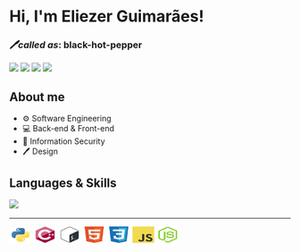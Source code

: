 <div>
  <h1 align="left">Hi, I'm Eliezer Guimarães! <br> </h1>
  <h3> <i>🖊️called as</i>: black-hot-pepper </h3>
  <div style="display: inline_block">
    <img src="https://img.shields.io/badge/Ubuntu-E95420?style=for-the-badge&logo=ubuntu&logoColor=white">
    <img src="https://img.shields.io/badge/Windows-0078D6?style=for-the-badge&logo=windows&logoColor=white">
    <img src="https://img.shields.io/badge/Kali_Linux-557C94?style=for-the-badge&logo=kali-linux&logoColor=white">
    <img src="https://img.shields.io/badge/Android-3DDC84?style=for-the-badge&logo=android&logoColor=white">
  </div>
</div>
    
<div>
  <h2>About me</h2>
  
  - ⚙️ Software Engineering
  - 💻 Back-end & Front-end
  - 🔐 Information Security
  - 🖊️ Design
  
</div>
<div style="display: inline_block">
  <h2>Languages & Skills</h2>
  <img width="530em" src="https://github-readme-stats.vercel.app/api/top-langs/?username=BlackHotPepper&layout=compact&theme=dark"/>
  <hr>
  
  <div style="display: inline_block">
    <img align="center" height="30" width="40" src="https://raw.githubusercontent.com/devicons/devicon/master/icons/python/python-original.svg">
    <img align="center" height="30" width="40" src="https://raw.githubusercontent.com/devicons/devicon/master/icons/cplusplus/cplusplus-original.svg">
    <img align="center" height="30" width="40" src="https://raw.githubusercontent.com/devicons/devicon/master/icons/bash/bash-original.svg">
    <img align="center" height="30" width="40" src="https://raw.githubusercontent.com/devicons/devicon/master/icons/html5/html5-original.svg">
    <img align="center" height="30" width="40" src="https://raw.githubusercontent.com/devicons/devicon/master/icons/css3/css3-original.svg">
    <img align="center" height="30" width="40" src="https://raw.githubusercontent.com/devicons/devicon/master/icons/javascript/javascript-original.svg">
    <img align="center" height="30" width="40" src="https://raw.githubusercontent.com/devicons/devicon/master/icons/nodejs/nodejs-original.svg">
  </div>
</div>
